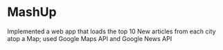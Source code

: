 # MashUp
Implemented a web app that loads the top 10 New articles from each city atop  a Map; used Google Maps API and Google News API
